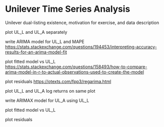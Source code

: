 # Unilever Time Series Analysis

Unilever dual-listing existence, motivation for exercise, and data description

plot UL_L and UL_A separately

write ARIMA model for UL_L and MAPE
https://stats.stackexchange.com/questions/194453/interpreting-accuracy-results-for-an-arima-model-fit

plot fitted model vs UL_L
https://stats.stackexchange.com/questions/158493/how-to-compare-arima-model-in-r-to-actual-observations-used-to-create-the-model

plot residuals
https://otexts.com/fpp3/regarima.html



plot UL_L and UL_A log returns on same plot

write ARIMAX model for UL_A using UL_L 

plot fitted model vs UL_L

plot residuals
